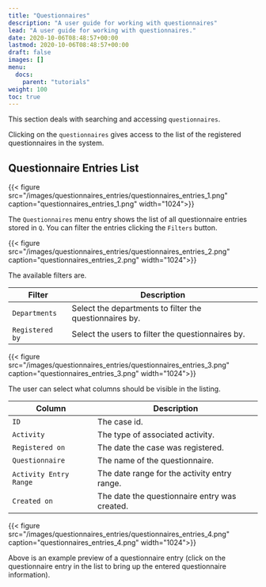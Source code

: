```yaml
---
title: "Questionnaires"
description: "A user guide for working with questionnaires"
lead: "A user guide for working with questionnaires."
date: 2020-10-06T08:48:57+00:00
lastmod: 2020-10-06T08:48:57+00:00
draft: false
images: []
menu:
  docs:
    parent: "tutorials"
weight: 100
toc: true
---
```

This section deals with searching and accessing `questionnaires`.

Clicking on the `questionnaires` gives access to the list of the registered questionnaires in the system.

## Questionnaire Entries List

{{< figure src="/images/questionnaires_entries/questionnaires_entries_1.png" caption="questionnaires_entries_1.png" width="1024">}}

The `Questionnaires` menu entry shows the list of all questionnaire entries stored in `Q`. You can filter the entries clicking the `Filters` button.

{{< figure src="/images/questionnaires_entries/questionnaires_entries_2.png" caption="questionnaires_entries_2.png" width="1024">}}

The available filters are.

| Filter | Description |
| --- | --- |
| `Departments` | Select the departments to filter the questionnaires by. |
| `Registered by` | Select the users to filter the questionnaires by. |

{{< figure src="/images/questionnaires_entries/questionnaires_entries_3.png" caption="questionnaires_entries_3.png" width="1024">}}

The user can select what columns should be visible in the listing.

| Column | Description |
| --- | --- |
| `ID` | The case id. |
| `Activity` | The type of associated activity. |
| `Registered on` | The date the case was registered. |
| `Questionnaire` | The name of the questionnaire. |
| `Activity Entry Range` | The date range for the activity entry range. |
| `Created on` | The date the questionnaire entry was created. |

{{< figure src="/images/questionnaires_entries/questionnaires_entries_4.png" caption="questionnaires_entries_4.png" width="1024">}}

Above is an example preview of a questionnaire entry (click on the questionnaire entry in the list to bring up the entered questionnaire information).